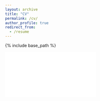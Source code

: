 ```yaml
---
layout: archive
title: "CV"
permalink: /cv/
author_profile: true
redirect_from:
  - /resume
---
```


{% include base_path %}

<embed src="/files/pdf/KevinGreenCV.pdf" type="application/pdf" />
